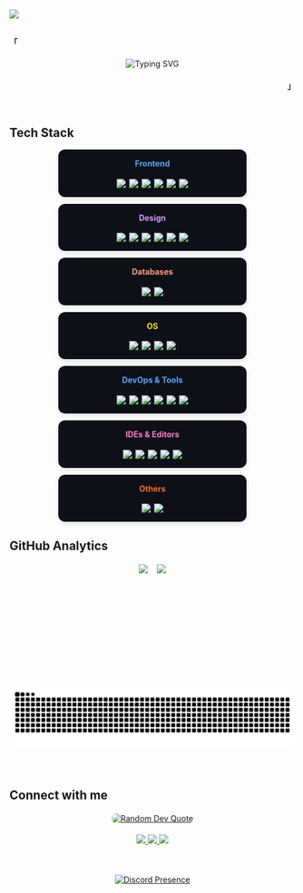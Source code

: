 <div align="left">
<img src="https://komarev.com/ghpvc/?username=eviluci&&style=flat" align="center" />
</div>
<br>

<p align="left"><strong><samp>「</samp></strong></p>

<!-- Typing Animation Quote -->
<div align="center" style="margin: 20px 0;">
  <picture>
    <source srcset="https://readme-typing-svg.herokuapp.com?lines=Turning%20coffee%20into%20code;Mastering%20Frontend;Building%20web%20apps%20from%20scratch;Open%20to%20collaboration&color=36BCF7&background=00000000&center=true&width=500&height=45&pause=1000" media="(prefers-color-scheme: light)" />
    <img src="https://readme-typing-svg.herokuapp.com?lines=Turning%20coffee%20into%20code;Mastering%20Frontend;Building%20web%20apps%20from%20scratch;Open%20to%20collaboration&color=36BCF7&background=00000000&center=true&width=500&height=45&pause=1000" alt="Typing SVG" />
  </picture>
</div>

<p align="right"><strong><samp>」</samp></strong></p>

<br>

## Tech Stack

<div align="center" style="display: flex; flex-wrap: wrap; gap: 12px; justify-content: center; margin: 16px 0;">
  <!-- Frontend -->
  <div style="background: #0D1117; border-radius: 12px; padding: 16px; width: 300px; box-shadow: 0 4px 8px rgba(0,0,0,0.1);">
    <h4 style="margin-top: 0; color: #58A6FF;">Frontend</h4>
    <div style="display: flex; flex-wrap: wrap; gap: 6px; justify-content: center;">
      <img src="https://img.shields.io/badge/HTML5-E34F26?style=flat&logo=html5&logoColor=white" />
      <img src="https://img.shields.io/badge/CSS3-1572B6?style=flat&logo=css3&logoColor=white" />
      <img src="https://img.shields.io/badge/JavaScript-F7DF1E?style=flat&logo=javascript&logoColor=black" />
      <img src="https://img.shields.io/badge/React-61DAFB?style=flat&logo=react&logoColor=black" />
      <img src="https://img.shields.io/badge/typescript-%23007ACC?style=flat&logo=typescript&logoColor=white" />
      <img src="https://img.shields.io/badge/tailwindcss-%2338B2AC?style=flat&logo=tailwind-css&logoColor=white" />
    </div>
  </div>

  <!-- Design -->
  <div style="background: #0D1117; border-radius: 12px; padding: 16px; width: 300px; box-shadow: 0 4px 8px rgba(0,0,0,0.1);">
    <h4 style="margin-top: 0; color: #D299FF;">Design</h4>
    <div style="display: flex; flex-wrap: wrap; gap: 6px; justify-content: center;">
      <img src="https://img.shields.io/badge/WordPress-%23117AC9?style=flat&logo=WordPress&logoColor=white" />
      <img src="https://img.shields.io/badge/gutenberg-%23077CB2?style=flat&logo=gutenberg&logoColor=white" />
      <img src="https://img.shields.io/badge/Figma-F24E1E?style=flat&logo=figma&logoColor=white" />
      <img src="https://img.shields.io/badge/Canva-%2300C4CC?style=flat&logo=Canva&logoColor=white" />
      <img src="https://img.shields.io/badge/Framer-black?style=flat&logo=framer&logoColor=blue" />
      <img src="https://img.shields.io/badge/Gimp-657D8B?style=flat&logo=gimp&logoColor=FFFFFF" />
    </div>
  </div>

  <!-- Backend -->
  <!-- <div style="background: #0D1117; border-radius: 12px; padding: 16px; width: 300px; box-shadow: 0 4px 8px rgba(0,0,0,0.1);">
    <h4 style="margin-top: 0; color: #9ECBFF;">Backend</h4>
    <div style="display: flex; flex-wrap: wrap; gap: 6px; justify-content: center;">
      <img src="https://img.shields.io/badge/Python-3776AB?style=flat&logo=python&logoColor=white" />
      <img src="https://img.shields.io/badge/Firebase-FFCA28?style=flat&logo=firebase&logoColor=black" />
      <img src="https://img.shields.io/badge/php-%23777BB4?style=flat&logo=php&logoColor=white" />
      <img src="https://img.shields.io/badge/laravel-%23FF2D20?style=flat&logo=laravel&logoColor=white" />
      <img src="https://img.shields.io/badge/rust-%23000000?style=flat&logo=rust&logoColor=white" />
    </div>
  </div> -->

  <!-- Databases -->
  <div style="background: #0D1117; border-radius: 12px; padding: 16px; width: 300px; box-shadow: 0 4px 8px rgba(0,0,0,0.1);">
    <h4 style="margin-top: 0; color: #FFA07A;">Databases</h4>
    <div style="display: flex; flex-wrap: wrap; gap: 6px; justify-content: center;">
      <img src="https://img.shields.io/badge/MySQL-4479A1?style=flat&logo=mysql&logoColor=white" />
      <img src="https://img.shields.io/badge/MariaDB-003545?style=flat&logo=mariadb&logoColor=white" />
    </div>
  </div>

  <!-- OS -->
  <div style="background: #0D1117; border-radius: 12px; padding: 16px; width: 300px; box-shadow: 0 4px 8px rgba(0,0,0,0.1);">
    <h4 style="margin-top: 0; color: #F7DF1E;">OS</h4>
    <div style="display: flex; flex-wrap: wrap; gap: 6px; justify-content: center;">
      <img src="https://img.shields.io/badge/Linux-FCC624?style=flat&logo=linux&logoColor=black" />
      <img src="https://img.shields.io/badge/Arch%20Linux-1793D1?style=flat&logo=arch-linux&logoColor=fff" />
      <img src="https://img.shields.io/badge/Debian-D70A53?style=flat&logo=debian&logoColor=white" />
      <img src="https://img.shields.io/badge/Windows-0078D6?style=flat&logo=windows&logoColor=white" />
    </div>
  </div>

  <!-- DevOps & Tools -->
  <div style="background: #0D1117; border-radius: 12px; padding: 16px; width: 300px; box-shadow: 0 4px 8px rgba(0,0,0,0.1);">
    <h4 style="margin-top: 0; color: #58A6FF;">DevOps & Tools</h4>
    <div style="display: flex; flex-wrap: wrap; gap: 6px; justify-content: center;">
      <img src="https://img.shields.io/badge/Git-F05032?style=flat&logo=git&logoColor=white" />
      <img src="https://img.shields.io/badge/GitHub-181717?style=flat&logo=github&logoColor=white" />
      <img src="https://img.shields.io/badge/Docker-2496ED?style=flat&logo=docker&logoColor=white" />
      <img src="https://img.shields.io/badge/Bash-4EAA25?style=flat&logo=gnu-bash&logoColor=white" />
      <img src="https://img.shields.io/badge/Apache-%23D42029?style=flat&logo=apache&logoColor=white" />
      <img src="https://img.shields.io/badge/nginx-%23009639?style=flat&logo=nginx&logoColor=white" />
    </div>
  </div>

  <!-- IDEs/Editors -->
  <div style="background: #0D1117; border-radius: 12px; padding: 16px; width: 300px; box-shadow: 0 4px 8px rgba(0,0,0,0.1);">
    <h4 style="margin-top: 0; color: #FF7ACC;">IDEs & Editors</h4>
    <div style="display: flex; flex-wrap: wrap; gap: 6px; justify-content: center;">
      <img src="https://img.shields.io/badge/Visual%20Studio%20Code-0078d7?style=flat&logo=visual-studio-code&logoColor=white" />
      <img src="https://img.shields.io/badge/NeoVim-%2357A143?style=flat&logo=neovim&logoColor=white" />
      <img src="https://img.shields.io/badge/Zed-%23084CCF?style=flat&logo=zedindustries&logoColor=white" />
      <img src="https://img.shields.io/badge/Obsidian-%23483699?style=flat&logo=obsidian&logoColor=white" />
      <img src="https://img.shields.io/badge/Helix-%2328153e?style=flat&logo=helix&logoColor=white" />
    </div>
  </div>

  <!-- Others -->
  <div style="background: #0D1117; border-radius: 12px; padding: 16px; width: 300px; box-shadow: 0 4px 8px rgba(0,0,0,0.1);">
    <h4 style="margin-top: 0; color: #FF6C37;">Others</h4>
    <div style="display: flex; flex-wrap: wrap; gap: 6px; justify-content: center;">
      <img src="https://img.shields.io/badge/Postman-FF6C37?style=flat&logo=postman&logoColor=white" />
      <img src="https://img.shields.io/badge/jira-%230A0FFF?style=flat&logo=jira&logoColor=white" />
    </div>
  </div>
</div>

## GitHub Analytics

<div align="center" style="display: flex; flex-direction: column; gap: 16px; margin: 20px 0;">
  <div style="display: flex; flex-wrap: wrap; justify-content: center; gap: 16px;">
    <img src="https://github-readme-stats.vercel.app/api?username=EviLuci&show_icons=true&theme=tokyonight&include_all_commits=true&count_private=true" height="180" />
    <img src="https://github-readme-stats.vercel.app/api/top-langs/?username=EviLuci&layout=compact&theme=tokyonight" height="180" />
  </div>

  <!-- Contribution Snake -->
  <picture style="margin-top: 20px;">
    <source media="(prefers-color-scheme: dark)" srcset="https://github.com/EviLuci/EviLuci/blob/output/github-contribution-grid-snake-dark.svg" />
    <source media="(prefers-color-scheme: light)" srcset="https://github.com/EviLuci/EviLuci/blob/output/github-contribution-grid-snake.svg" />
    <img alt="GitHub Contribution Snake" src="https://github.com/EviLuci/EviLuci/blob/output/github-contribution-grid-snake-dark.svg" width="100%" style="border-radius: 10px;" />
  </picture>
</div>
<br>

## Connect with me

<div align="center" style="margin: 20px 0;">
  <a href="https://github.com/piyushsuthar/github-readme-quotes">
    <img src="https://quotes-github-readme.vercel.app/api?type=horizontal&theme=dark" alt="Random Dev Quote" style="border-radius: 10px;" />
  </a>
</div>

<div align="center" style="margin: 20px 0;">
  <a href="https://linkedin.com/in/sujan-koju-6a7246193" target="_blank">
    <img src="https://img.shields.io/badge/linkedin-%231E77B5.svg?style=for-the-badge&logo=linkedin&logoColor=white" />
  </a>
  <!-- <a href="https://www.facebook.com/EviLuci.SK" target="_blank">
    <img src="https://img.shields.io/badge/facebook-%232E87FB.svg?style=for-the-badge&logo=facebook&logoColor=white" />
  </a>
  <a href="https://instagram.com/eviluci.sk" target="_blank">
    <img src="https://img.shields.io/badge/instagram-%23000000.svg?style=for-the-badge&logo=instagram&logoColor=white" /> -->
  </a>
  <a href="https://www.reddit.com/user/SujanKoju/" target="_blank">
    <img src="https://img.shields.io/badge/reddit-%23FF4500.svg?style=for-the-badge&logo=reddit&logoColor=white" />
  </a>
  <a href="mailto:sujan.koju111@gmail.com" target="_blank">
    <img src="https://img.shields.io/badge/gmail-%23EA4335.svg?style=for-the-badge&logo=gmail&logoColor=white" />
  </a>
</div>

<br>

<div align="center" style="margin: 15px 0;">
  <a href="https://discord.com/users/1039343834968105020">
    <img src="https://lanyard.cnrad.dev/api/1039343834968105020?bg=121212&idleMessage=I%20am%20cooked.&theme=dark&showDisplayName=true" alt="Discord Presence" />
  </a>
</div>
